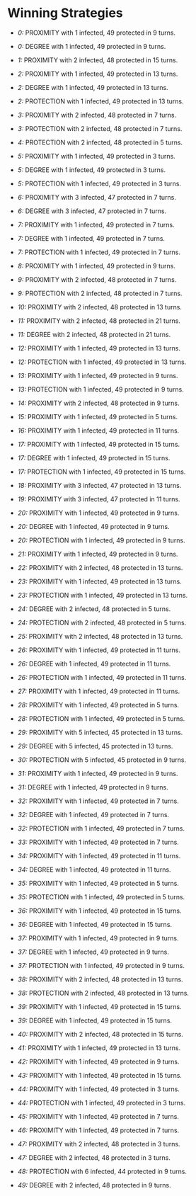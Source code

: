 # Winning Strategies

* _0:_ PROXIMITY with 1 infected, 49 protected in 9 turns.


* _0:_ DEGREE with 1 infected, 49 protected in 9 turns.


* _1:_ PROXIMITY with 2 infected, 48 protected in 15 turns.


* _2:_ PROXIMITY with 1 infected, 49 protected in 13 turns.


* _2:_ DEGREE with 1 infected, 49 protected in 13 turns.


* _2:_ PROTECTION with 1 infected, 49 protected in 13 turns.


* _3:_ PROXIMITY with 2 infected, 48 protected in 7 turns.


* _3:_ PROTECTION with 2 infected, 48 protected in 7 turns.


* _4:_ PROTECTION with 2 infected, 48 protected in 5 turns.


* _5:_ PROXIMITY with 1 infected, 49 protected in 3 turns.


* _5:_ DEGREE with 1 infected, 49 protected in 3 turns.


* _5:_ PROTECTION with 1 infected, 49 protected in 3 turns.


* _6:_ PROXIMITY with 3 infected, 47 protected in 7 turns.


* _6:_ DEGREE with 3 infected, 47 protected in 7 turns.


* _7:_ PROXIMITY with 1 infected, 49 protected in 7 turns.


* _7:_ DEGREE with 1 infected, 49 protected in 7 turns.


* _7:_ PROTECTION with 1 infected, 49 protected in 7 turns.


* _8:_ PROXIMITY with 1 infected, 49 protected in 9 turns.


* _9:_ PROXIMITY with 2 infected, 48 protected in 7 turns.


* _9:_ PROTECTION with 2 infected, 48 protected in 7 turns.


* _10:_ PROXIMITY with 2 infected, 48 protected in 13 turns.


* _11:_ PROXIMITY with 2 infected, 48 protected in 21 turns.


* _11:_ DEGREE with 2 infected, 48 protected in 21 turns.


* _12:_ PROXIMITY with 1 infected, 49 protected in 13 turns.


* _12:_ PROTECTION with 1 infected, 49 protected in 13 turns.


* _13:_ PROXIMITY with 1 infected, 49 protected in 9 turns.


* _13:_ PROTECTION with 1 infected, 49 protected in 9 turns.


* _14:_ PROXIMITY with 2 infected, 48 protected in 9 turns.


* _15:_ PROXIMITY with 1 infected, 49 protected in 5 turns.


* _16:_ PROXIMITY with 1 infected, 49 protected in 11 turns.


* _17:_ PROXIMITY with 1 infected, 49 protected in 15 turns.


* _17:_ DEGREE with 1 infected, 49 protected in 15 turns.


* _17:_ PROTECTION with 1 infected, 49 protected in 15 turns.


* _18:_ PROXIMITY with 3 infected, 47 protected in 13 turns.


* _19:_ PROXIMITY with 3 infected, 47 protected in 11 turns.


* _20:_ PROXIMITY with 1 infected, 49 protected in 9 turns.


* _20:_ DEGREE with 1 infected, 49 protected in 9 turns.


* _20:_ PROTECTION with 1 infected, 49 protected in 9 turns.


* _21:_ PROXIMITY with 1 infected, 49 protected in 9 turns.


* _22:_ PROXIMITY with 2 infected, 48 protected in 13 turns.


* _23:_ PROXIMITY with 1 infected, 49 protected in 13 turns.


* _23:_ PROTECTION with 1 infected, 49 protected in 13 turns.


* _24:_ DEGREE with 2 infected, 48 protected in 5 turns.


* _24:_ PROTECTION with 2 infected, 48 protected in 5 turns.


* _25:_ PROXIMITY with 2 infected, 48 protected in 13 turns.


* _26:_ PROXIMITY with 1 infected, 49 protected in 11 turns.


* _26:_ DEGREE with 1 infected, 49 protected in 11 turns.


* _26:_ PROTECTION with 1 infected, 49 protected in 11 turns.


* _27:_ PROXIMITY with 1 infected, 49 protected in 11 turns.


* _28:_ PROXIMITY with 1 infected, 49 protected in 5 turns.


* _28:_ PROTECTION with 1 infected, 49 protected in 5 turns.


* _29:_ PROXIMITY with 5 infected, 45 protected in 13 turns.


* _29:_ DEGREE with 5 infected, 45 protected in 13 turns.


* _30:_ PROTECTION with 5 infected, 45 protected in 9 turns.


* _31:_ PROXIMITY with 1 infected, 49 protected in 9 turns.


* _31:_ DEGREE with 1 infected, 49 protected in 9 turns.


* _32:_ PROXIMITY with 1 infected, 49 protected in 7 turns.


* _32:_ DEGREE with 1 infected, 49 protected in 7 turns.


* _32:_ PROTECTION with 1 infected, 49 protected in 7 turns.


* _33:_ PROXIMITY with 1 infected, 49 protected in 7 turns.


* _34:_ PROXIMITY with 1 infected, 49 protected in 11 turns.


* _34:_ DEGREE with 1 infected, 49 protected in 11 turns.


* _35:_ PROXIMITY with 1 infected, 49 protected in 5 turns.


* _35:_ PROTECTION with 1 infected, 49 protected in 5 turns.


* _36:_ PROXIMITY with 1 infected, 49 protected in 15 turns.


* _36:_ DEGREE with 1 infected, 49 protected in 15 turns.


* _37:_ PROXIMITY with 1 infected, 49 protected in 9 turns.


* _37:_ DEGREE with 1 infected, 49 protected in 9 turns.


* _37:_ PROTECTION with 1 infected, 49 protected in 9 turns.


* _38:_ PROXIMITY with 2 infected, 48 protected in 13 turns.


* _38:_ PROTECTION with 2 infected, 48 protected in 13 turns.


* _39:_ PROXIMITY with 1 infected, 49 protected in 15 turns.


* _39:_ DEGREE with 1 infected, 49 protected in 15 turns.


* _40:_ PROXIMITY with 2 infected, 48 protected in 15 turns.


* _41:_ PROXIMITY with 1 infected, 49 protected in 13 turns.


* _42:_ PROXIMITY with 1 infected, 49 protected in 9 turns.


* _43:_ PROXIMITY with 1 infected, 49 protected in 15 turns.


* _44:_ PROXIMITY with 1 infected, 49 protected in 3 turns.


* _44:_ PROTECTION with 1 infected, 49 protected in 3 turns.


* _45:_ PROXIMITY with 1 infected, 49 protected in 7 turns.


* _46:_ PROXIMITY with 1 infected, 49 protected in 7 turns.


* _47:_ PROXIMITY with 2 infected, 48 protected in 3 turns.


* _47:_ DEGREE with 2 infected, 48 protected in 3 turns.


* _48:_ PROTECTION with 6 infected, 44 protected in 9 turns.


* _49:_ DEGREE with 2 infected, 48 protected in 9 turns.


